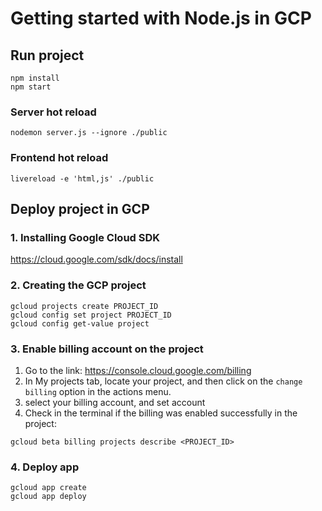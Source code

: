 # Getting started with Node.js in GCP

## Run project

```terminal
npm install
npm start
```

### Server hot reload

```terminal
nodemon server.js --ignore ./public
```

### Frontend hot reload

```terminal
livereload -e 'html,js' ./public
```

## Deploy project in GCP

### 1. Installing Google Cloud SDK

https://cloud.google.com/sdk/docs/install

### 2. Creating the GCP project

```terminal
gcloud projects create PROJECT_ID
gcloud config set project PROJECT_ID
gcloud config get-value project
```

### 3. Enable billing account on the project

1. Go to the link: https://console.cloud.google.com/billing
2. In My projects tab, locate your project, and then click on the
   `change billing` option in the actions menu.
3. select your billing account, and set account
4. Check in the terminal if the billing was enabled successfully in the project:

```
gcloud beta billing projects describe <PROJECT_ID>
```

### 4. Deploy app

```terminal
gcloud app create
gcloud app deploy
```
